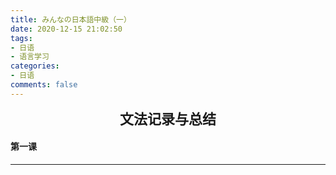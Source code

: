 ```yaml
---
title: みんなの日本語中級（一）
date: 2020-12-15 21:02:50
tags: 
- 日语
- 语言学习
categories: 
- 日语
comments: false
---
```


<center><strong><span style="font-size: 22px;">文法记录与总结</span></strong></center>

#### 第一课

<!-- more -->



----

